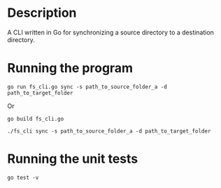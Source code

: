 # Description

A CLI written in Go for synchronizing a source directory to a destination directory.

# Running the program

```
go run fs_cli.go sync -s path_to_source_folder_a -d path_to_target_folder
```

Or

```
go build fs_cli.go

./fs_cli sync -s path_to_source_folder_a -d path_to_target_folder
```

# Running the unit tests

```
go test -v
```
